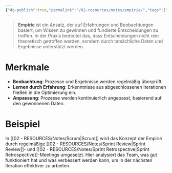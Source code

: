 ```yaml
---
{"dg-publish":true,"permalink":"/02-resources/notes/empirie/","tags":["projektmanagement"],"noteIcon":"","updated":"2025-10-29T12:59:05.821+01:00"}
---
```


>**Empirie** ist ein Ansatz, der auf Erfahrungen und Beobachtungen basiert, um Wissen zu gewinnen und fundierte Entscheidungen zu treffen. In der Praxis bedeutet das, dass Entscheidungen nicht rein theoretisch getroffen werden, sondern durch tatsächliche Daten und Ergebnisse unterstützt werden.  

# Merkmale  
- **Beobachtung**: Prozesse und Ergebnisse werden regelmäßig überprüft.  
- **Lernen durch Erfahrung**: Erkenntnisse aus abgeschlossenen Iterationen fließen in die Optimierung ein.  
- **Anpassung**: Prozesse werden kontinuierlich angepasst, basierend auf den gewonnenen Daten.  

# Beispiel
In [[02 - RESOURCES/Notes/Scrum\|Scrum]] wird das Konzept der Empirie durch regelmäßige [[02 - RESOURCES/Notes/Sprint Review\|Sprint Review]]- und [[02 - RESOURCES/Notes/Sprint Retrospective\|Sprint Retrospective]]-Meetings umgesetzt. Hier analysiert das Team, was gut funktioniert hat und was verbessert werden kann, um in der nächsten Iteration effektiver zu arbeiten.